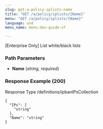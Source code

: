 ```yaml
---
slug: get-a-policy-iplists-name
title: "GET /a/policy/iplists/{Name}"
menu: "GET /a/policy/iplists/{Name}"
language: und
menu_name: menu-dev-guide-v7

---
```








 
[Enterprise Only] List white/black lists  


### Path Parameters

 - **Name** (_string, required_) 




### Response Example (200)
Response Type /definitions/ipbanIPsCollection

```
{
  "IPs": [
    "string"
  ],
  "Name": "string"
}
```




